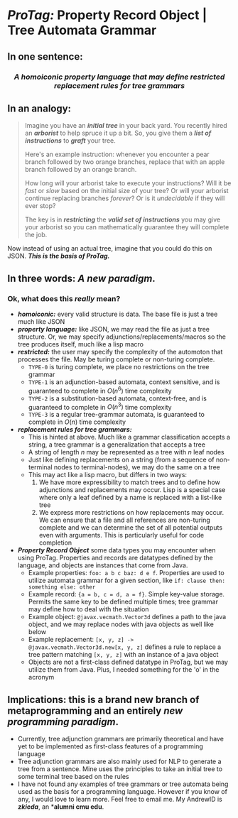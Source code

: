 # ***ProTag:*** Property Record Object | Tree Automata Grammar
## In one sentence: 
<h3 align="center"><i>A homoiconic property language that may define restricted replacement rules for tree grammars</i></h3>

## In an analogy:
> Imagine you have an ***initial tree*** in your back yard. You recently hired an ***arborist*** to help spruce it up a bit. So, you give them a ***list of instructions*** to ***graft*** your tree. 
> 
> Here's an example instruction: whenever you encounter a pear branch followed by two orange branches, replace that with an apple branch followed by an orange branch.
> 
> How long will your arborist take to execute your instructions? Will it be *fast* or *slow* based on the initial size of your tree? Or will your arborist continue replacing branches *forever*? Or is it *undecidable* if they will ever stop?
>
> The key is in ***restricting*** the ***valid set of instructions*** you may give your arborist so you can mathematically guarantee they will complete the job.

Now instead of using an actual tree, imagine that you could do this on JSON. ***This is the basis of ProTag.***
## In three words: *A new paradigm*.

### Ok, what does this *really* mean?
- ***homoiconic:*** every valid structure is data. The base file is just a tree much like JSON
- ***property language:*** like JSON, we may read the file as just a tree structure. Or, we may specify adjunctions/replacements/macros so the tree produces itself, much like a lisp macro
- ***restricted:*** the user may specify the complexity of the automoton that processes the file. May be turing complete or non-turing complete.
  - `TYPE-0` is turing complete, we place no restrictions on the tree grammar
  - `TYPE-1` is an adjunction-based automata, context sensitive, and is guaranteed to complete in $O(n^6)$ time complexity
  - `TYPE-2` is a substitution-based automata, context-free, and is guaranteed to complete in $O(n^3)$ time complexity
  - `TYPE-3` is a regular tree-grammar automata, is guaranteed to complete in $O(n)$ time complexity
- ***replacement rules for tree grammars:***
  - This is hinted at above. Much like a grammar classification accepts a string, a tree grammar is a generalization that accepts a tree
  - A string of length $n$ may be represented as a tree with $n$ leaf nodes
  - Just like defining replacements on a string (from a sequence of non-terminal nodes to terminal-nodes), we may do the same on a tree
  - This may act like a lisp macro, but differs in two ways:
    1. We have more expressibility to match trees and to define how adjunctions and replacements may occur. Lisp is a special case where only a leaf defined by a name is replaced with a list-like tree
    2. We express more restrictions on how replacements may occur. We can ensure that a file and all references are non-turing complete and we can determine the set of all potential outputs even with arguments. This is particularly useful for code completion
- ***Property Record Object*** some data types you may encounter when using ProTag. Properties and records are datatypes defined by the language, and objects are instances that come from Java.
  - Example properties: `foo: a b c baz: d e f`. Properties are used to utilize automata grammar for a given section, like `if: clause then: something else: other`
  - Example record: `{a = b, c = d, a = f}`. Simple key-value storage. Permits the same key to be defined multiple times; tree grammar may define how to deal with the situation
  - Example object: `@javax.vecmath.Vector3d` defines a path to the java object, and we may replace nodes with java objects as well like below
  - Example replacement: `[x, y, z] -> @javax.vecmath.Vector3d.new[x, y, z]` defines a rule to replace a tree pattern matching `[x, y, z]` with an instance of a java object
  - Objects are not a first-class defined datatype in ProTag, but we may utilize them from Java. Plus, I needed something for the 'o' in the acronym
    
## Implications: this is a brand new branch of metaprogramming and an entirely ***new programming paradigm***.
- Currently, tree adjunction grammars are primarily theoretical and have yet to be implemented as first-class features of a programming language
- Tree adjunction grammars are also mainly used for NLP to generate a tree from a sentence. Mine uses the principles to take an initial tree to some terminal tree based on the rules
- I have not found any examples of tree grammars or tree automata being used as the basis for a programming language. However if you know of any, I would love to learn more. Feel free to email me. My AndrewID is ***zkieda***, an ***alumni cmu edu**.
  
